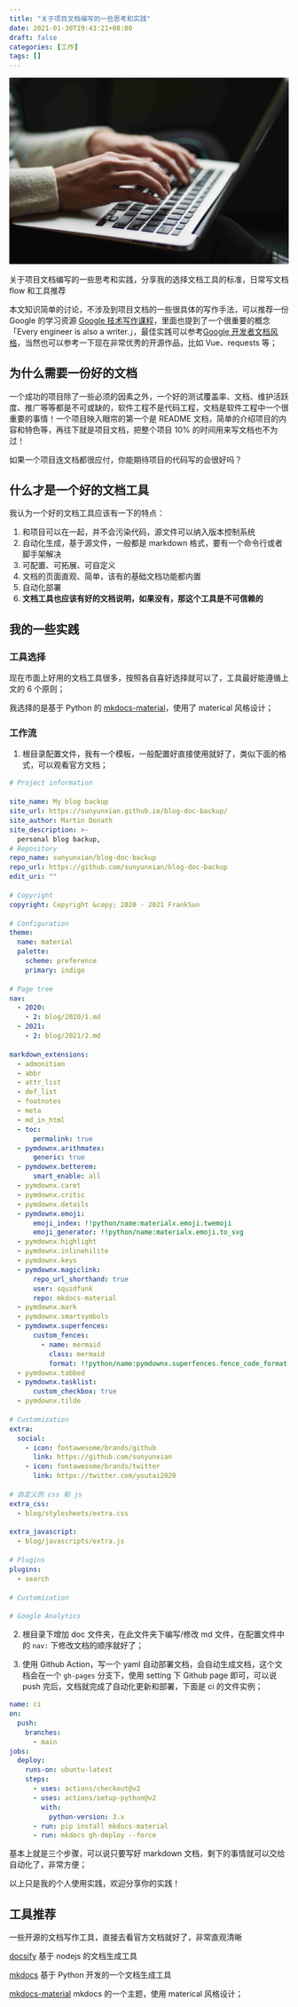 ```yaml
---
title: "关于项目文档编写的一些思考和实践"
date: 2021-01-30T19:43:21+08:00
draft: false
categories: [工作]
tags: []
---
```


![about_tech](/images/tech_doc.jpg)

关于项目文档编写的一些思考和实践，分享我的选择文档工具的标准，日常写文档 flow 和工具推荐
<!-- more -->

本文知识简单的讨论，不涉及到项目文档的一些很具体的写作手法，可以推荐一份 Google 的学习资源 [Google 技术写作课程](https://developers.google.com/tech-writing)，里面也提到了一个很重要的概念「Every engineer is also a writer.」，最佳实践可以参考[Google 开发者文档风格](https://developers.google.com/style)，当然也可以参考一下现在非常优秀的开源作品，比如 Vue、requests 等；


## 为什么需要一份好的文档

一个成功的项目除了一些必须的因素之外，一个好的测试覆盖率、文档、维护活跃度、推广等等都是不可或缺的，软件工程不是代码工程，文档是软件工程中一个很重要的事情！一个项目映入眼帘的第一个是 README 文档，简单的介绍项目的内容和特色等，再往下就是项目文档，把整个项目 10% 的时间用来写文档也不为过！

如果一个项目连文档都很应付，你能期待项目的代码写的会很好吗？


## 什么才是一个好的文档工具

我认为一个好的文档工具应该有一下的特点：

1. 和项目可以在一起，并不会污染代码，源文件可以纳入版本控制系统
2. 自动化生成，基于源文件，一般都是 markdown 格式，要有一个命令行或者脚手架解决
3. 可配置、可拓展、可自定义
4. 文档的页面直观、简单，该有的基础文档功能都内置
5. 自动化部署
6. **文档工具也应该有好的文档说明，如果没有，那这个工具是不可信赖的**


## 我的一些实践

### 工具选择

现在市面上好用的文档工具很多，按照各自喜好选择就可以了，工具最好能遵循上文的 6 个原则；

我选择的是基于 Python 的 [mkdocs-material](https://squidfunk.github.io/mkdocs-material/)，使用了 materical 风格设计；


### 工作流

1. 根目录配置文件，我有一个模板，一般配置好直接使用就好了，类似下面的格式，可以观看官方文档；

```yaml
# Project information

site_name: My blog backup
site_url: https://sunyunxian.github.io/blog-doc-backup/
site_author: Martin Donath
site_description: >-
  personal blog backup, 
# Repository
repo_name: sunyunxian/blog-doc-backup
repo_url: https://github.com/sunyunxian/blog-doc-backup
edit_uri: ""

# Copyright
copyright: Copyright &copy; 2020 - 2021 FrankSun

# Configuration
theme:
  name: material
  palette:
    scheme: preference
    primary: indigo

# Page tree
nav:
  - 2020:
    - 2: blog/2020/1.md
  - 2021:
    - 2: blog/2021/2.md

markdown_extensions:
  - admonition
  - abbr
  - attr_list
  - def_list
  - footnotes
  - meta
  - md_in_html
  - toc:
      permalink: true
  - pymdownx.arithmatex:
      generic: true
  - pymdownx.betterem:
      smart_enable: all
  - pymdownx.caret
  - pymdownx.critic
  - pymdownx.details
  - pymdownx.emoji:
      emoji_index: !!python/name:materialx.emoji.twemoji
      emoji_generator: !!python/name:materialx.emoji.to_svg
  - pymdownx.highlight
  - pymdownx.inlinehilite
  - pymdownx.keys
  - pymdownx.magiclink:
      repo_url_shorthand: true
      user: squidfunk
      repo: mkdocs-material
  - pymdownx.mark
  - pymdownx.smartsymbols
  - pymdownx.superfences:
      custom_fences:
        - name: mermaid
          class: mermaid
          format: !!python/name:pymdownx.superfences.fence_code_format
  - pymdownx.tabbed
  - pymdownx.tasklist:
      custom_checkbox: true
  - pymdownx.tilde

# Customization
extra:
  social:
    - icon: fontawesome/brands/github
      link: https://github.com/sunyunxian
    - icon: fontawesome/brands/twitter
      link: https://twitter.com/youtai2020

# 自定义的 css 和 js
extra_css:
  - blog/stylesheets/extra.css

extra_javascript:
  - blog/javascripts/extra.js

# Plugins
plugins:
  - search

# Customization

# Google Analytics
```


2. 根目录下增加 doc 文件夹，在此文件夹下编写/修改 md 文件，在配置文件中的 `nav:` 下修改文档的顺序就好了；

3. 使用 Github Action，写一个 yaml 自动部署文档，会自动生成文档，这个文档会在一个 `gh-pages` 分支下，使用 setting 下 Github page 即可，可以说 push 完后，文档就完成了自动化更新和部署，下面是 ci 的文件实例；

```yaml
name: ci
on:
  push:
    branches:
      - main
jobs:
  deploy:
    runs-on: ubuntu-latest
    steps:
      - uses: actions/checkout@v2
      - uses: actions/setup-python@v2
        with:
          python-version: 3.x
      - run: pip install mkdocs-material
      - run: mkdocs gh-deploy --force
```

基本上就是三个步骤，可以说只要写好 markdown 文档，剩下的事情就可以交给自动化了，非常方便；

以上只是我的个人使用实践，欢迎分享你的实践！

## 工具推荐

一些开源的文档写作工具，直接去看官方文档就好了，非常直观清晰

[docsify](https://docsify.js.org/#/) 基于 nodejs 的文档生成工具

[mkdocs](https://www.mkdocs.org/) 基于 Python 开发的一个文档生成工具

[mkdocs-material](https://squidfunk.github.io/mkdocs-material/) mkdocs 的一个主题，使用 materical 风格设计；
